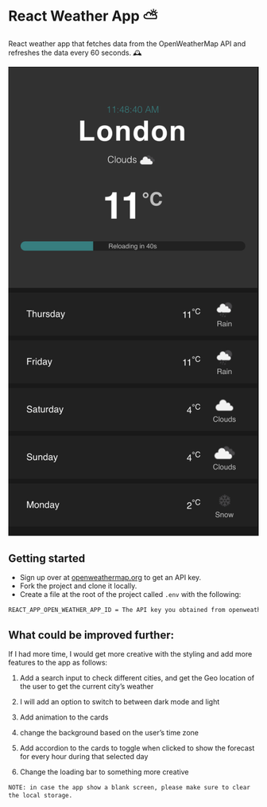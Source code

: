 # React Weather App ⛅️ 

React weather app that fetches data from the OpenWeatherMap API and refreshes the data every 60 seconds. 🕰 

![Home page](images/app_screenshot.png)

## Getting started

- Sign up over at [openweathermap.org](https://openweathermap.org/appid) to get an API key.
- Fork the project and clone it locally.
- Create a file at the root of the project called `.env` with the following:

```sh
REACT_APP_OPEN_WEATHER_APP_ID = The API key you obtained from openweathermap.org
```

## What could be improved further:

If I had more time, I would get more creative with the styling and add more features to the app as follows:
1. Add a search input to check different cities, and get the Geo location of the user to get the current city’s weather

2. I will add an option to switch to between dark mode and light
3. Add animation to the cards
4. change the background based on the user’s time zone
5. Add accordion to the cards to toggle when clicked to show the forecast for every hour during that selected day
6. Change the loading bar to something more creative


```
NOTE: in case the app show a blank screen, please make sure to clear the local storage. 
```
